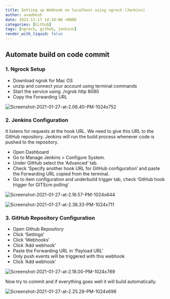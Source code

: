```yaml
---
title: Setting up Webhook on localhost using ngrock (Jenkins)
author: avadhesh
date: 2021-11-17 14:10:00 +0800
categories: [Github]
tags: [ngrock, github, jenkins]
render_with_liquid: false
---
```


## Automate build on code commit

### 1. Ngrock Setup

- Download ngrok for Mac OS
- unzip and connect your account using terminal commands
- Start the service using ./ngrok http 8080
- Copy the Forwarding URL

![Screenshot-2021-01-27-at-2.06.40-PM-1024x752](//images.contentful.com/uhmar3aa2ux0/5rh9ldYIZC8VSmxHuhCMm7/6bed29b953efd312697bc48c511d518f/Screenshot-2021-01-27-at-2.06.40-PM-1024x752.png)

### 2. Jenkins Configuration

It listens for requests at the hook URL. We need to give this URL to the GitHub repository. Jenkins will run the build process whenever code is pushed to the repository.

- Open Dashboard
- Go to Manage Jenkins > Configure System.
- Under GitHub select the ‘Advanced‘ tab.
- Check ‘Specify another hook URL for GitHub configuration‘ and paste the Forwarding URL copied from the terminal.
- Go to item configuration and underbuild trigger tab, check ‘GitHub hook trigger for GITScm polling‘

![Screenshot-2021-01-27-at-2.16.57-PM-1024x644](//images.contentful.com/uhmar3aa2ux0/5XRTtfgplcCLlALmZiUsX2/2fd6e69ff3e7af0219af9bb84fad668a/Screenshot-2021-01-27-at-2.16.57-PM-1024x644.png)

![Screenshot-2021-01-27-at-2.38.33-PM-1024x711](//images.contentful.com/uhmar3aa2ux0/3FWHVu4G34tExwgFoaBloI/536f985d51fcd58f9afc9d6bb87934de/Screenshot-2021-01-27-at-2.38.33-PM-1024x711.png)

### 3. GitHub Repository Configuration

- Open Github Repository
- Click ‘Settings‘
- Click ‘Webhooks‘
- Click ‘Add webhook‘
- Paste the Forwarding URL in ‘Payload URL‘
- Only push events will be triggered with this webhook
- Click ‘Add webhook‘

![Screenshot-2021-01-27-at-2.18.00-PM-1024x789](//images.contentful.com/uhmar3aa2ux0/7gYvC5W4Q2VOU7NYJe76VO/be68c04693fc4c0c563589ecc4f17657/Screenshot-2021-01-27-at-2.18.00-PM-1024x789.png)

Now try to commit and if everything goes well it will build automatically.

![Screenshot-2021-01-27-at-2.25.28-PM-1024x696](//images.contentful.com/uhmar3aa2ux0/5rDiQnwMjyQ3Ym1lMpXJ1p/4a67db6251718bd0395a0c93b470532b/Screenshot-2021-01-27-at-2.25.28-PM-1024x696.png)
